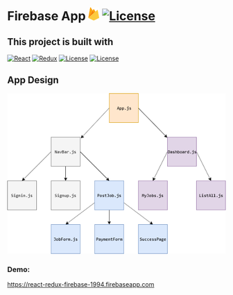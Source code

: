 # Firebase App ![Logo](src/assets/firebase.png) [![License](https://badgen.net/github/license/micromatch/micromatch)](https://github.com/NareshMurthy/React-Firebase-Redux/blob/master/LICENSE)

## This project is built with

[![React](https://badgen.net/badge/React/16.8.6/orange)](https://www.npmjs.com/package/react)
[![Redux](https://badgen.net/badge/Redux/4.0.4/blue)](https://www.npmjs.com/package/redux)
[![License](https://badgen.net/badge/CI/GitHubActions/green)](https://github.com/features/actions)
[![License](https://badgen.net/badge/Deploy/Firebase/ffcb2d)](https://firebase.google.com/)

## App Design

![AppDesign](src/assets/AppDesign.png)

### Demo:

https://react-redux-firebase-1994.firebaseapp.com
